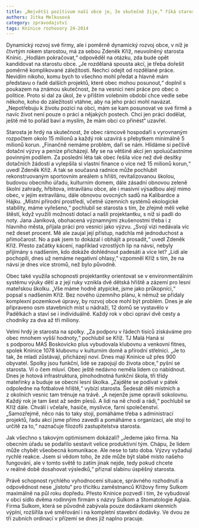 ```yaml
---
title: „Největší pozitivum naší obce je, že skutečně žije,“ říká starosta Zdeněk Kříž
authors: Jitka Melkusová
category: zpravodajství
tags: Knínice rozhovory 24-2014 
---
```


Dynamický rozvoj své firmy, ale i poměrně dynamický rozvoj obce, v níž je čtvrtým rokem starostou, má za sebou Zdeněk Kříž, neuvolněný starosta Knínic. „Hodlám pokračovat,“ odpověděl na otázku, zda bude opět kandidovat na starostu obce. „Je rozdělaná spousta akcí, je třeba dořešit poměrně komplikované záležitosti. Nechci odejít od rozdělané práce. Nevidím nikoho, komu bych to všechno mohl předat a hlavně mám představu o řadě dalších projektů, které obec mohou posunout,“ doplnil s poukazem na známou skutečnost, že na vesnici není práce pro obec o politice. Proto si dal za úkol, že v příštím volebním období chce vedle sebe někoho, koho do záležitostí vtáhne, aby na jeho práci mohl navázat. „Nepotřebuju k životu pozici na obci, mám se kam posunovat ve své firmě a navíc život není pouze o práci a nějakých postech. Chci jen práci dodělat, ještě mě to pořád baví a myslím, že mám obci co přinést“ uzavřel.

Starosta je hrdý na skutečnost, že obec rámcově hospodaří s vyrovnaným rozpočtem okolo 15 milionů a každý rok uzavírá s přebytkem minimálně 5 milionů korun. „Finančně nemáme problém, daří se nám. Hlídáme si pečlivě dotační výzvy a peníze přicházejí. My se na většině akcí jen spoluúčastníme povinným podílem. Za poslední léta tak obec řešila více než dvě desítky dotačních žádostí a vylepšila si vlastní finance o více než 15 milionů korun,“ uvedl Zdeněk Kříž. A tak se současná radnice může pochlubit rekonstruovaným sportovním areálem s hřišti, revitalizovanou školou, budovou obecního úřadu, kulturním domem, dále zásadní obnovou zeleně školní zahrady, hřbitova, intravilánu obce, ale i masivní výsadbou alejí mimo obec, v jejím extravilánu, dále obnovou ovocných sadů na Kalibardce a Hájku. „Místní přírodní prostředí, včetně územních systémů ekologické stability, máme vyřešeno,“ pochlubil se starosta s tím, že zřejmě měli velké štěstí, když využili možností dotací a našli projektantku, s níž si padli do noty. Jana Janíková, obohacená významnými zkušenostmi třeba i z hlavního města, přijala práci pro vesnici jako výzvu. „Svojí vizi nedávala víc než deset procent. Mě ale zaujal její přístup, nadchla mě jednoduchost a přímočarost. No a pak jsem to dokázal i obhájit a prosadit,“ uvedl Zdeněk Kříž. Přesto začátky kácení, například vzrostlých lip na návsi, nebyly přijímány s nadšením, kdo dokáže dohlédnout padesáti a více let? „Lidi ale pochopili, dnes už nemáme negativní ohlasy,“ vzpomněl Kříž s tím, že na návsi je dnes více stromů, než bylo původně.

Obec také využila schopnosti projektantky orientovat se v environmentálním systému výuky dětí a z její ruky vznikla dvě dětská hřiště a zázemí pro lesní mateřskou školku. „Vše máme hodně atypické, jsme jako průkopníci,“ popsal s nadšením Kříž.
Bez nového územního plánu, k němuž se přidaly komplexní pozemkové úpravy, by rozvoj obce mohl být problém. Dnes je ale připraveno osm stavebních míst u nádraží, 12 domů se vystavělo v Padělkách a staví se i individuálně. Každý rok v obci opraví dvě cesty a chodníky za dva až tři miliony.

Velmi hrdý je starosta na spolky. „Za podporu v řádech tisíců získáváme pro obec mnohem vyšší hodnoty,“ pochlubil se Kříž. TJ Malá Haná si s podporou MAS Boskovicko plus vybudovala klubovnu a venkovní fitnes, spolek Knínice 1078 klubovnu v kulturním domě a přírodní střelnici. „Je to tak, že mladí zůstávají, přicházejí noví. Dnes mají Knínice už přes 900 obyvatel. Spolky jsou funkční, lidé se zapojují do života obce,“ pyšní se starosta. Ví o čem mluví. Obec ještě nedávno neměla lidem co nabídnout. Dnes je hotová infrastruktura, plnohodnotná funkční škola, tři třídy mateřinky a buduje se obecní lesní školka. „Zajděte se podívat v pátek odpoledne na fotbalové hřiště,“ vybízí starosta. Šedesát dětí místních a z okolních vesnic tam trénuje na trávě. „A nejenže jsme opravili sokolovnu. Každý rok je tam šest až sedm plesů. A lidi na ně chodí a rádi,“ pochlubil se Kříž dále. Chválí i včelaře, hasiče, myslivce, farní společenství. „Samozřejmě, něco nás to taky stojí, pomáháme třeba s administrací projektů, řadu akcí jsme přímo zavedli a pomáháme s organizací, ale stojí to určitě za to,“ naznačuje filozofii zastupitelstva starosta.

Jak všechno s takovým optimismem dokázali? „Jedeme jako firma. Na obecním úřadu se podařilo sestavit velice produktivní tým. Chápu, že lidem může chybět všeobecná komunikace. Ale nese to tato doba. Výzvy vyžadují rychlé reakce. Jsem si vědom toho, že zde může být slabé místo našeho fungování, ale v tomto světě to zatím jinak nejde, tedy pokud chcete v reálné době dosahovat výsledků,“ přiznal slabinu úspěšný starosta.

Právě schopnost rychlého vyhodnocení situace, správného rozhodnutí a odpovědnost nese „jistotu“ pro třicítku zaměstnanců Křížovy firmy Sulkom maximálně na půl roku dopředu. Přesto Knínice pozvedl i tím, že vybudoval v obci sídlo dvěma rodinným firmám s názvy Sulkom a Stomatologie Aglaia. Firma Sulkom, která se původně zabývala pouze dodávkami okenních výplní, rozšířila své směřování i na kompletní stavební dodávky. Ve dvou ze tří zubních ordinací v přízemí se dnes již naplno pracuje.
